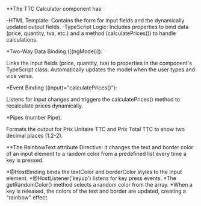 **The TTC Calculator component has:

-HTML Template: Contains the form for input fields and the dynamically updated output fields.
-TypeScript Logic: Includes properties to bind data (price, quantity, tva, etc.) and a method (calculatePrices()) to handle calculations.

*Two-Way Data Binding ([(ngModel)]):

Links the input fields (price, quantity, tva) to properties in the component's TypeScript class.
Automatically updates the model when the user types and vice versa.

*Event Binding ((input)="calculatePrices()"):

Listens for input changes and triggers the calculatePrices() method to recalculate prices dynamically.

*Pipes (number Pipe):

Formats the output for Prix Unitaire TTC and Prix Total TTC to show two decimal places (1.2-2).


**The RainbowText attribute Directive:
it changes the text and border color of an input element to a random color from a predefined list every time a key is pressed.

*@HostBinding binds the textColor and borderColor styles to the input element.
*@HostListener('keyup') listens for key press events.
*The getRandomColor() method selects a random color from the array.
*When a key is released, the colors of the text and border are updated, creating a "rainbow" effect.